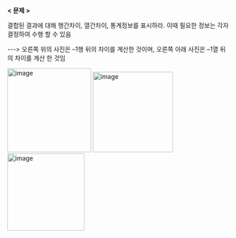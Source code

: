 **< 문제 >**

결합된 결과에 대해 행간차이, 열간차이, 통계정보를 표시하라. 이때 필요한 정보는 각자 결정하여 수행
할 수 있음 

---> 오른쪽 위의 사진은 –1행 뒤의 차이를 계산한 것이며, 오른쪽 아래 사진은 –1열 뒤의 차이를 계산
한 것임

<img width="190" alt="image" src="https://user-images.githubusercontent.com/87634136/175811759-e1df5e3a-1622-4f34-9dcd-3df833796242.png">

<img width="182" alt="image" src="https://user-images.githubusercontent.com/87634136/175811769-e1eb8288-0b22-40f2-aed4-911e5e3386b3.png">

<img width="175" alt="image" src="https://user-images.githubusercontent.com/87634136/175811775-01f79709-2eee-4251-880a-92bc9e715902.png">
